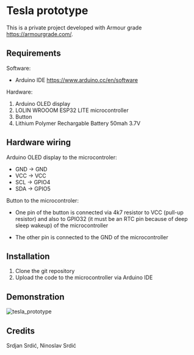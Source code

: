 # Tesla prototype

This is a private project developed with Armour grade https://armourgrade.com/.

## Requirements

 Software: 

 * Arduino IDE https://www.arduino.cc/en/software

 Hardware: 

 1. Arduino OLED display
 2. LOLIN WROOOM ESP32 LITE microcontroller 
 3. Button 
 4. Lithium Polymer Rechargable Battery 50mah 3.7V
    

## Hardware wiring 

   Arduino OLED display to the microcontroler:
   
   * GND -> GND 
   * VCC -> VCC
   * SCL -> GPIO4 
   * SDA -> GPIO5
   


 Button to the microcontroler:
  
  * One pin of the button is connected via 4k7 resistor to VCC (pull-up resistor) and also to GPIO32 (it must be an RTC pin because of deep sleep wakeup) of the microcontroller 
   
  * The other pin is connected to the GND of the microcontroller 



## Installation

1. Clone the git repository
2. Upload the code to the microcontroller via Arduino IDE


## Demonstration
![tesla_prototype](https://github.com/alex64a/Tesla_prototype/assets/50616697/405fe152-00d6-461d-8353-3a5485d6b956)

## Credits

Srdjan Srdić, Ninoslav Srdić

